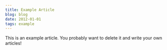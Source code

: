```yaml
---
title: Example Article
blog: blog
date: 2012-01-01
tags: example
---
```


This is an example article. You probably want to delete it and write your own articles!
